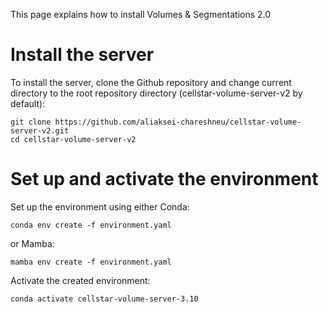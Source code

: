 This page explains how to install Volumes & Segmentations 2.0

# Install the server
To install the server, clone the Github repository and change current directory to the root repository directory (cellstar-volume-server-v2 by default):

<!-- TODO: update repo link to volseg -->
```shell
git clone https://github.com/aliaksei-chareshneu/cellstar-volume-server-v2.git
cd cellstar-volume-server-v2
```
# Set up and activate the environment
Set up the environment using either Conda:

```shell
conda env create -f environment.yaml
```

or Mamba:

```shell
mamba env create -f environment.yaml
```

Activate the created environment:

```shell
conda activate cellstar-volume-server-3.10
```
